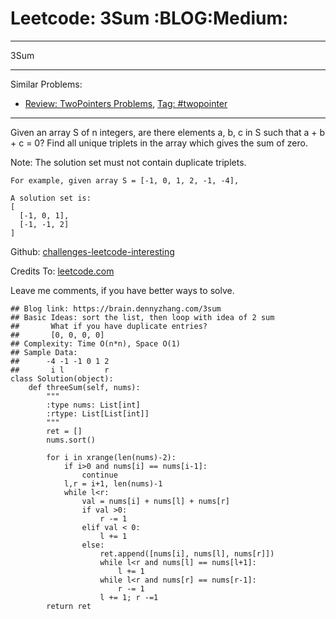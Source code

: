# Leetcode: 3Sum     :BLOG:Medium:


---

3Sum  

---

Similar Problems:  
-   [Review: TwoPointers Problems](https://brain.dennyzhang.com/review-twopointer), [Tag: #twopointer](https://brain.dennyzhang.com/tag/twopointer)

---

Given an array S of n integers, are there elements a, b, c in S such that a + b + c = 0? Find all unique triplets in the array which gives the sum of zero.  

Note: The solution set must not contain duplicate triplets.  

    For example, given array S = [-1, 0, 1, 2, -1, -4],
    
    A solution set is:
    [
      [-1, 0, 1],
      [-1, -1, 2]
    ]

Github: [challenges-leetcode-interesting](https://github.com/DennyZhang/challenges-leetcode-interesting/tree/master/3sum)  

Credits To: [leetcode.com](https://leetcode.com/problems/3sum/description/)  

Leave me comments, if you have better ways to solve.  

    ## Blog link: https://brain.dennyzhang.com/3sum
    ## Basic Ideas: sort the list, then loop with idea of 2 sum
    ##       What if you have duplicate entries?
    ##       [0, 0, 0, 0]
    ## Complexity: Time O(n*n), Space O(1)
    ## Sample Data:
    ##      -4 -1 -1 0 1 2
    ##       i l         r
    class Solution(object):
        def threeSum(self, nums):
            """
            :type nums: List[int]
            :rtype: List[List[int]]
            """
            ret = []
            nums.sort()
    
            for i in xrange(len(nums)-2):
                if i>0 and nums[i] == nums[i-1]:
                    continue
                l,r = i+1, len(nums)-1
                while l<r:
                    val = nums[i] + nums[l] + nums[r]
                    if val >0:
                        r -= 1
                    elif val < 0:
                        l += 1
                    else:
                        ret.append([nums[i], nums[l], nums[r]])
                        while l<r and nums[l] == nums[l+1]:
                            l += 1
                        while l<r and nums[r] == nums[r-1]:
                            r -= 1
                        l += 1; r -=1
            return ret